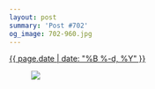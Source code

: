 ```yaml
---
layout: post
summary: 'Post #702'
og_image: 702-960.jpg
---
```


<p>
 <time>
  <a href="/702">
   {{ page.date | date: "%B %-d, %Y" }}
  </a>
 </time>
 <a href="/702">
  <figure data-taken="9/4/2017">
   <img sizes="(min-width: 700px) 50vw, calc(100vw - 2rem)" src="{{ site.assets_url }}/702-480.jpg" srcset="{{ site.assets_url }}/702-240.jpg 240w, {{ site.assets_url }}/702-480.jpg 480w, {{ site.assets_url }}/702-720.jpg 720w, {{ site.assets_url }}/702-960.jpg 960w"/>
  </figure>
 </a>
</p>
